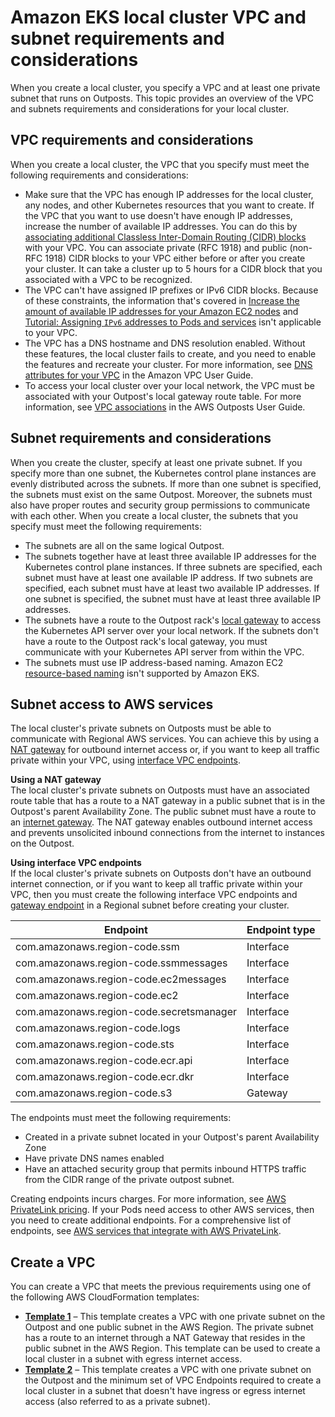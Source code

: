 # Amazon EKS local cluster VPC and subnet requirements and considerations<a name="eks-outposts-vpc-subnet-requirements"></a>

When you create a local cluster, you specify a VPC and at least one private subnet that runs on Outposts\. This topic provides an overview of the VPC and subnets requirements and considerations for your local cluster\.

## VPC requirements and considerations<a name="outposts-vpc-requirements"></a>

When you create a local cluster, the VPC that you specify must meet the following requirements and considerations:
+ Make sure that the VPC has enough IP addresses for the local cluster, any nodes, and other Kubernetes resources that you want to create\. If the VPC that you want to use doesn't have enough IP addresses, increase the number of available IP addresses\. You can do this by [associating additional Classless Inter\-Domain Routing \(CIDR\) blocks](https://docs.aws.amazon.com/vpc/latest/userguide/working-with-vpcs.html#add-ipv4-cidr) with your VPC\. You can associate private \(RFC 1918\) and public \(non\-RFC 1918\) CIDR blocks to your VPC either before or after you create your cluster\. It can take a cluster up to 5 hours for a CIDR block that you associated with a VPC to be recognized\.
+ The VPC can't have assigned IP prefixes or IPv6 CIDR blocks\. Because of these constraints, the information that's covered in [Increase the amount of available IP addresses for your Amazon EC2 nodes](cni-increase-ip-addresses.md) and [Tutorial: Assigning `IPv6` addresses to Pods and services](cni-ipv6.md) isn't applicable to your VPC\.
+ The VPC has a DNS hostname and DNS resolution enabled\. Without these features, the local cluster fails to create, and you need to enable the features and recreate your cluster\. For more information, see [DNS attributes for your VPC](https://docs.aws.amazon.com/vpc/latest/userguide/vpc-dns.html) in the Amazon VPC User Guide\.
+ To access your local cluster over your local network, the VPC must be associated with your Outpost's local gateway route table\. For more information, see [VPC associations](https://docs.aws.amazon.com/outposts/latest/userguide/outposts-local-gateways.html#vpc-associations) in the AWS Outposts User Guide\.

## Subnet requirements and considerations<a name="outposts-subnet-requirements"></a>

When you create the cluster, specify at least one private subnet\. If you specify more than one subnet, the Kubernetes control plane instances are evenly distributed across the subnets\. If more than one subnet is specified, the subnets must exist on the same Outpost\. Moreover, the subnets must also have proper routes and security group permissions to communicate with each other\. When you create a local cluster, the subnets that you specify must meet the following requirements:
+ The subnets are all on the same logical Outpost\.
+ The subnets together have at least three available IP addresses for the Kubernetes control plane instances\. If three subnets are specified, each subnet must have at least one available IP address\. If two subnets are specified, each subnet must have at least two available IP addresses\. If one subnet is specified, the subnet must have at least three available IP addresses\. 
+ The subnets have a route to the Outpost rack's [local gateway](https://docs.aws.amazon.com/outposts/latest/userguide/outposts-local-gateways.html) to access the Kubernetes API server over your local network\. If the subnets don't have a route to the Outpost rack's local gateway, you must communicate with your Kubernetes API server from within the VPC\.
+ The subnets must use IP address\-based naming\. Amazon EC2 [resource\-based naming](https://docs.aws.amazon.com/AWSEC2/latest/UserGuide/ec2-instance-naming.html#instance-naming-rbn) isn't supported by Amazon EKS\.

## Subnet access to AWS services<a name="subnet-access-to-services"></a>

The local cluster's private subnets on Outposts must be able to communicate with Regional AWS services\. You can achieve this by using a [NAT gateway](https://docs.aws.amazon.com/vpc/latest/userguide/vpc-nat-gateway.html) for outbound internet access or, if you want to keep all traffic private within your VPC, using [interface VPC endpoints](https://docs.aws.amazon.com/vpc/latest/privatelink/create-interface-endpoint.html)\. 

**Using a NAT gateway**  
The local cluster's private subnets on Outposts must have an associated route table that has a route to a NAT gateway in a public subnet that is in the Outpost's parent Availability Zone\. The public subnet must have a route to an [internet gateway](https://docs.aws.amazon.com/vpc/latest/userguide/VPC_Internet_Gateway.html)\. The NAT gateway enables outbound internet access and prevents unsolicited inbound connections from the internet to instances on the Outpost\.

**Using interface VPC endpoints**  
If the local cluster's private subnets on Outposts don't have an outbound internet connection, or if you want to keep all traffic private within your VPC, then you must create the following interface VPC endpoints and [gateway endpoint](https://docs.aws.amazon.com/vpc/latest/privatelink/gateway-endpoints.html) in a Regional subnet before creating your cluster\.<a name="vpc-subnet-requirements-vpc-endpoints"></a>


| Endpoint | Endpoint type | 
| --- | --- | 
| com\.amazonaws\.region\-code\.ssm | Interface | 
| com\.amazonaws\.region\-code\.ssmmessages | Interface | 
| com\.amazonaws\.region\-code\.ec2messages | Interface | 
| com\.amazonaws\.region\-code\.ec2 | Interface | 
| com\.amazonaws\.region\-code\.secretsmanager | Interface | 
| com\.amazonaws\.region\-code\.logs | Interface | 
| com\.amazonaws\.region\-code\.sts | Interface | 
| com\.amazonaws\.region\-code\.ecr\.api | Interface | 
| com\.amazonaws\.region\-code\.ecr\.dkr | Interface | 
| com\.amazonaws\.region\-code\.s3 | Gateway | 

The endpoints must meet the following requirements:
+ Created in a private subnet located in your Outpost's parent Availability Zone
+ Have private DNS names enabled
+ Have an attached security group that permits inbound HTTPS traffic from the CIDR range of the private outpost subnet\.

Creating endpoints incurs charges\. For more information, see [AWS PrivateLink pricing](https://aws.amazon.com/privatelink/pricing/)\. If your Pods need access to other AWS services, then you need to create additional endpoints\. For a comprehensive list of endpoints, see [AWS services that integrate with AWS PrivateLink](https://docs.aws.amazon.com/vpc/latest/privatelink/aws-services-privatelink-support.html)\.

## Create a VPC<a name="outposts-create-vpc"></a>

You can create a VPC that meets the previous requirements using one of the following AWS CloudFormation templates:
+ **[Template 1](https://s3.us-west-2.amazonaws.com/amazon-eks/cloudformation/2022-09-20/amazon-eks-local-outposts-vpc-subnet.yaml)** – This template creates a VPC with one private subnet on the Outpost and one public subnet in the AWS Region\. The private subnet has a route to an internet through a NAT Gateway that resides in the public subnet in the AWS Region\. This template can be used to create a local cluster in a subnet with egress internet access\.
+ **[Template 2](https://s3.us-west-2.amazonaws.com/amazon-eks/cloudformation/2023-03-20/amazon-eks-local-outposts-fully-private-vpc-subnet.yaml)** – This template creates a VPC with one private subnet on the Outpost and the minimum set of VPC Endpoints required to create a local cluster in a subnet that doesn't have ingress or egress internet access \(also referred to as a private subnet\)\.